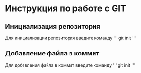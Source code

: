 # Инструкция по работе с GIT
## Инициализация репозитория


Для инициализации репозитория введите команду
'''
    git Init
'''

## Добавление файла в коммит

Для добавления файла в коммит введите команду
'''
    git init
'''

